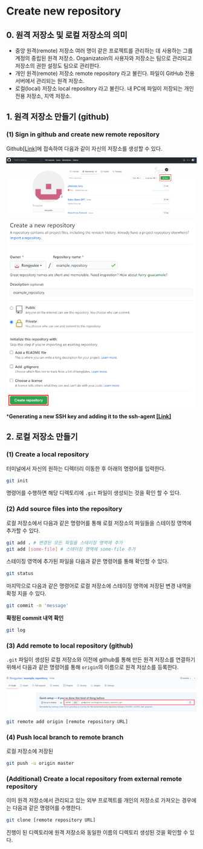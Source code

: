 # Create new repository

## 0. 원격 저장소 및 로컬 저장소의 의미

- 중앙 원격(remote) 저장소
여러 명이 같은 프로젝트를 관리하는 데 사용하는 그룹 계정의 중립된 원격 저장소. Organizatoin의 사용자와 저장소는 팀으로 관리되고 저장소의 권한 설정도 팀으로 관리한다.
- 개인 원격(remote) 저장소
remote repository 라고 불린다. 파일이 GitHub 전용 서버에서 관리되는 원격 저장소.
- 로컬(local) 저장소
local repository 라고 불린다. 내 PC에 파일이 저장되는 개인 전용 저장소, 지역 저장소.

## 1. 원격 저장소 만들기 (github)

### (1) Sign in github and create new remote repository

Github[[Link]](https://github.com)에 접속하여 다음과 같이 자신의 저장소를 생성할 수 있다. 

![img/Untitled.png](img/Untitled.png)

![img/Untitled%201.png](img/Untitled%201.png)

***Generating a new SSH key and adding it to the ssh-agent [[Link]](https://docs.github.com/en/github/authenticating-to-github/generating-a-new-ssh-key-and-adding-it-to-the-ssh-agent)**

## 2. 로컬 저장소 만들기

### (1) **Create a local repository**

터미널에서 자신의 원하는 디렉터리 이동한 후 아래의 명령어를 입력한다.

```bash
git init
```

명령어를 수행하면 해당 디렉토리에 `.git` 파일이 생성되는 것을 확인 할 수 있다.

### (2) Add source files into the repository

로컬 저장소에서 다음과 같은 명령어를 통해 로컬 저장소의 파일들을 스테이징 영역에 추가할 수 있다.

```bash
git add . # 변경된 모든 파일을 스테이징 영역에 추가
git add [some-file] # 스테이징 영역에 some-file 추가
```

스테이징 영역에 추가된 파일을 다음과 같은 명령어를 통해 확인할 수 있다.

```bash
git status
```

마지막으로 다음과 같은 명령어로 로컬 저장소에 스테이징 영역에 저장된 변경 내역을 확정 지을 수 있다.

```bash
git commit -m 'message'
```

**확정된 commit 내역 확인**

```bash
git log
```

### (3) Add remote to local repository (github)

`.git` 파일이 생성된 로컬 저장소와 이전에 github를 통해 만든 원격 저장소를 연결하기 위해서 다음과 같은 명령어를 통해 `origin`의 이름으로 원격 저상소를 등록한다.

![img/Untitled%202.png](img/Untitled%202.png)

```bash
git remote add origin [remote repository URL]
```

### (4) Push local branch to remote branch

로컬 저장소에 저장된 

```bash
git push -u origin master
```

### (Additional) Create a **local repository from external remote repository**

이미 원격 저장소에서 관리되고 있는 외부 프로젝트를 개인의 저장소로 가져오는 경우에는 다음과 같은 명령어를 수행한다.

```bash
git clone [remote repository URL]
```

진행이 된 디렉토리에 원격 저장소와 동일한 이름의 디렉토리 생성된 것을 확인할 수 있다.
